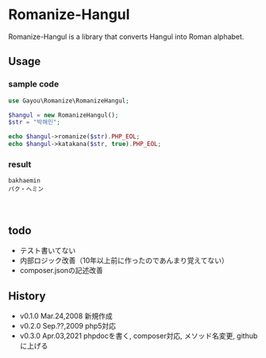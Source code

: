 # Romanize-Hangul
Romanize-Hangul is a library that converts Hangul into Roman alphabet.

## Usage
### sample code
```php
use Gayou\Romanize\RomanizeHangul;

$hangul = new RomanizeHangul();
$str = "박해민";

echo $hangul->romanize($str).PHP_EOL;
echo $hangul->katakana($str, true).PHP_EOL;
```

### result
```
bakhaemin
パク・ヘミン
```
　
 
## todo
* テスト書いてない
* 内部ロジック改善（10年以上前に作ったのであんまり覚えてない）
* composer.jsonの記述改善
　
 
## History
* v0.1.0 Mar.24,2008 新規作成
* v0.2.0 Sep.??,2009 php5対応
* v0.3.0 Apr.03,2021 phpdocを書く, composer対応, メソッド名変更, githubに上げる
